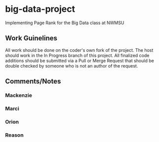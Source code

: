 # big-data-project
Implementing Page Rank for the Big Data class at NWMSU

## Work Guinelines
All work should be done on the coder's own fork of the project. The host should work in the In Progress branch of this project. All finalized code additions should be submitted via a Pull or Merge Request that should be double checked by someone who is not an author of the request.

## Comments/Notes
### Mackenzie
### Marci
### Orion
### Reason
